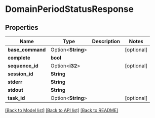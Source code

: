 # DomainPeriodStatusResponse

## Properties

Name | Type | Description | Notes
------------ | ------------- | ------------- | -------------
**base_command** | Option<**String**> |  | [optional]
**complete** | **bool** |  |
**sequence_id** | Option<**i32**> |  | [optional]
**session_id** | **String** |  |
**stderr** | **String** |  |
**stdout** | **String** |  |
**task_id** | Option<**String**> |  | [optional]

[[Back to Model list]](./README.md#documentation-for-models) [[Back to API list]](./README.md#documentation-for-api-endpoints) [[Back to README]](../README.md)
